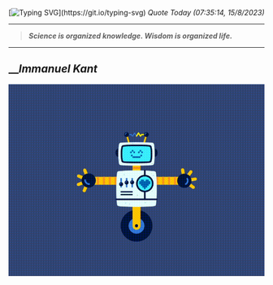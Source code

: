 [![Typing SVG](https://readme-typing-svg.herokuapp.com?font=Press+Start+2P&color=C2F784&size=35&width=900&height=100&lines=Hello+World%2C+I'm+Hung+!)](https://git.io/typing-svg) 
_Quote Today (07:35:14, 15/8/2023)_
___
>**_Science is organized knowledge. Wisdom is organized life._**
___

## __**_Immanuel Kant_**

![RobotDance](src/assets/images/robot-dancing-dribble.gif?style=center)
